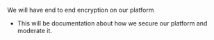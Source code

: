 We will have end to end encryption on our platform
- This will be documentation about how we secure our platform and moderate it.